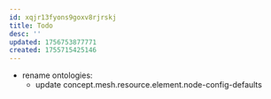 ```yaml
---
id: xqjr13fyons9goxv8rjrskj
title: Todo
desc: ''
updated: 1756753877771
created: 1755715425146
---
```


- rename ontologies:
  - update concept.mesh.resource.element.node-config-defaults 
